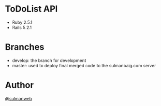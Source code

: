 # ToDoList API

- Ruby 2.5.1
- Rails 5.2.1

# Branches
- develop: the branch for development
- master: used to deploy final merged code to the sulmanbaig.com server

# Author
[@sulmanweb](http://www.sulmanbaig.com)